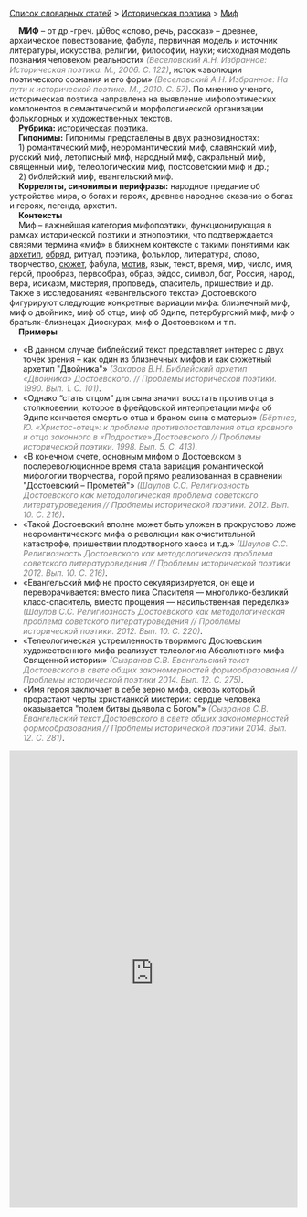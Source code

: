 <style>
st { color: Gray;
  font-style: italic;}
</style>

[Список словарных статей](https://thesaurus-dostoevsky.github.io/Thesaurus/) > [Историческая поэтика](histpoe.md) > [Миф](миф.md) 

&nbsp;&nbsp;&nbsp;&nbsp;**МИФ** – от др.-греч. μῦθος «слово, речь, рассказ» – древнее, архаическое повествование, фабула, первичная модель и источник  литературы, искусства, религии, философии, науки; «исходная модель познания человеком реальности» <st>(Веселовский А.Н. Избранное: Историческая поэтика. М., 2006. С. 122)</st>, исток «эволюции поэтического сознания и его форм» <st>(Веселовский А.Н. Избранное: На пути к исторической поэтике. М., 2010. С. 57)</st>. По мнению ученого, историческая поэтика  направлена на выявление мифопоэтических компонентов в семантической и морфологической организации фольклорных и художественных текстов.  
&nbsp;&nbsp;&nbsp;&nbsp;**Рубрика:** [историческая поэтика](histpoe.md).  
&nbsp;&nbsp;&nbsp;&nbsp;**Гипонимы:** Гипонимы представлены в двух разновидностях:  
&nbsp;&nbsp;&nbsp;&nbsp;1) романтический миф, неоромантический миф, славянский миф, русский миф, летописный миф, народный миф, сакральный миф, священный миф, телеологический миф, постсоветский миф и др.;  
&nbsp;&nbsp;&nbsp;&nbsp;2) библейский миф, евангельский миф.  
&nbsp;&nbsp;&nbsp;&nbsp;**Корреляты, синонимы и перифразы:** народное предание об устройстве мира, о богах и героях, древнее народное сказание о богах и героях, легенда, архетип.  
&nbsp;&nbsp;&nbsp;&nbsp;**Контексты**  
&nbsp;&nbsp;&nbsp;&nbsp;Миф – важнейшая категория мифопоэтики, функционирующая  в рамках исторической поэтики и этнопоэтики, что подтверждается связями термина «миф» в ближнем контексте с такими понятиями как [архетип](архетип.md), [обряд](обряд.md), ритуал, поэтика, фольклор, литература, слово, творчество, [сюжет](сюжет.md), фабула, [мотив](мотив.md), язык, текст, время, мир, число, имя, герой, прообраз, первообраз, образ, эйдос, символ, бог, Россия, народ, вера, исихазм, мистерия, проповедь, спаситель, пришествие и др. Также в исследованиях «евангельского текста» Достоевского фигурируют следующие конкретные вариации мифа: близнечный миф, миф о двойнике,  миф об отце,  миф об  Эдипе, петербургский миф, миф о братьях-близнецах Диоскурах, миф о Достоевском и т.п.  <br>
&nbsp;&nbsp;&nbsp;&nbsp;**Примеры**  
* «В данном случае библейский текст представляет интерес с двух точек зрения – как один из близнечных мифов и как сюжетный архетип "Двойника"» <st>(Захаров В.Н. Библейский архетип «Двойника» Достоевского. // Проблемы исторической поэтики. 1990. Вып.  1. С. 101)</st>.
* «Однако “стать отцом” для сына значит восстать против отца в столкновении, которое в фрейдовской интерпретации мифа об Эдипе кончается смертью отца и браком сына с матерью» <st>(Бёртнес, Ю. «Христос-отец»: к проблеме противопоставления отца кровного и отца законного в «Подростке» Достоевского // Проблемы исторической поэтики. 1998. Вып.  5. С. 413)</st>.
* «В конечном счете, основным мифом о Достоевском в послереволюционное время стала вариация романтической мифологии творчества, порой прямо реализованная в сравнении "Достоевский – Прометей"» <st>(Шаулов С.С. Религиозность Достоевского как методологическая проблема советского литературоведения // Проблемы исторической поэтики. 2012. Вып.  10. С. 216)</st>.
* «Такой Достоевский вполне может быть уложен в прокрустово ложе неоромантического мифа о революции как очистительной катастрофе, пришествии плодотворного хаоса и т.д.» <st>(Шаулов С.С. Религиозность Достоевского как методологическая проблема советского литературоведения // Проблемы исторической поэтики. 2012. Вып.  10. С. 216)</st>.
* «Евангельский миф не просто секуляризируется, он еще и переворачивается: вместо лика Спасителя — многолико-безликий класс-спаситель, вместо прощения — насильственная переделка» <st>(Шаулов С.С. Религиозность Достоевского как методологическая проблема советского литературоведения // Проблемы исторической поэтики. 2012. Вып.  10. С. 220)</st>.
* «Телеологическая устремленность творимого Достоевским художественного мифа реализует телеологию Абсолютного мифа Священной истории» <st>(Сызранов С.В. Евангельский текст Достоевского в свете общих закономерностей формообразования // Проблемы исторической поэтики 2014. Вып. 12. С. 275)</st>.
* «Имя героя заключает в себе зерно мифа, сквозь который прорастают черты христианкой мистерии: сердце человека оказывается "полем битвы дьявола с Богом"» <st>(Сызранов С.В. Евангельский текст Достоевского в свете общих закономерностей формообразования // Проблемы исторической поэтики 2014. Вып. 12. С. 281)</st>.


<iframe src="https://thesaurus-dostoevsky.github.io/nk/миф.html" style="border:0px;width:100%;height:800px" allowfullscreen="true" webkitallowfullscreen="true" mozallowfullscreen="true">
